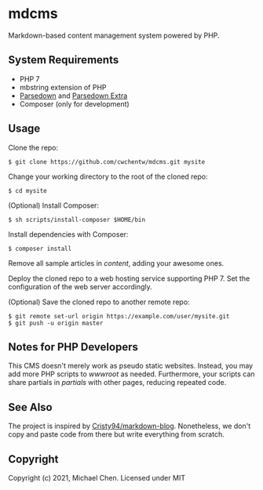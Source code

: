 # mdcms

Markdown-based content management system powered by PHP.

## System Requirements

* PHP 7
* mbstring extension of PHP
* [Parsedown](https://github.com/erusev/parsedown) and [Parsedown Extra](https://github.com/erusev/parsedown-extra)
* Composer (only for development)

## Usage

Clone the repo:

```
$ git clone https://github.com/cwchentw/mdcms.git mysite
```

Change your working directory to the root of the cloned repo:

```
$ cd mysite
```

(Optional) Install Composer:

```
$ sh scripts/install-composer $HOME/bin
```

Install dependencies with Composer:

```
$ composer install
```

Remove all sample articles in *content*, adding your awesome ones.

Deploy the cloned repo to a web hosting service supporting PHP 7. Set the configuration of the web server accordingly.

(Optional) Save the cloned repo to another remote repo:

```
$ git remote set-url origin https://example.com/user/mysite.git
$ git push -u origin master
```

## Notes for PHP Developers

This CMS doesn't merely work as pseudo static websites. Instead, you may add more PHP scripts to *wwwroot* as needed. Furthermore, your scripts can share partials in *partials* with other pages, reducing repeated code.

## See Also

The project is inspired by [Cristy94/markdown-blog](https://github.com/Cristy94/markdown-blog). Nonetheless, we don't copy and paste code from there but write everything from scratch.

## Copyright

Copyright (c) 2021, Michael Chen. Licensed under MIT
